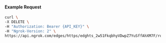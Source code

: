 <!-- Code generated for API Clients. DO NOT EDIT. -->

#### Example Request

```bash
curl \
-X DELETE \
-H "Authorization: Bearer {API_KEY}" \
-H "Ngrok-Version: 2" \
https://api.ngrok.com/edges/https/edghts_2w51FkqbhyVDwpZ7YuSffAhXM7F/routes/edghtsrt_2w51FkuFdS4qTMkEd7Gt734nNxC/webhook_verification
```
